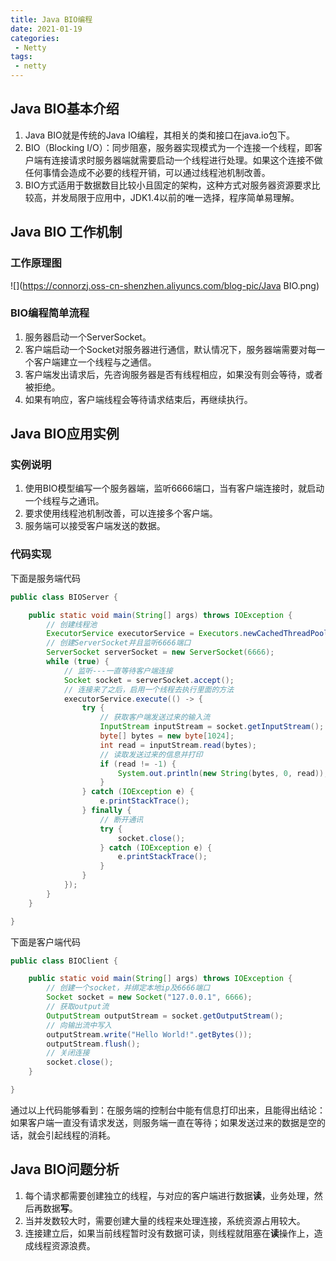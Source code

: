 ```yaml
---
title: Java BIO编程
date: 2021-01-19
categories:
 - Netty
tags:
 - netty
---
```


## Java BIO基本介绍

1. Java BIO就是传统的Java IO编程，其相关的类和接口在java.io包下。
2. BIO（Blocking I/O）：同步阻塞，服务器实现模式为一个连接一个线程，即客户端有连接请求时服务器端就需要启动一个线程进行处理。如果这个连接不做任何事情会造成不必要的线程开销，可以通过线程池机制改善。
3. BIO方式适用于数据数目比较小且固定的架构，这种方式对服务器资源要求比较高，并发局限于应用中，JDK1.4以前的唯一选择，程序简单易理解。

## Java BIO 工作机制

### 工作原理图

![](https://connorzj.oss-cn-shenzhen.aliyuncs.com/blog-pic/Java BIO.png)

### BIO编程简单流程

1. 服务器启动一个ServerSocket。
2. 客户端启动一个Socket对服务器进行通信，默认情况下，服务器端需要对每一个客户端建立一个线程与之通信。
3. 客户端发出请求后，先咨询服务器是否有线程相应，如果没有则会等待，或者被拒绝。
4. 如果有响应，客户端线程会等待请求结束后，再继续执行。



## Java BIO应用实例

### 实例说明

1. 使用BIO模型编写一个服务器端，监听6666端口，当有客户端连接时，就启动一个线程与之通讯。
2. 要求使用线程池机制改善，可以连接多个客户端。
3. 服务端可以接受客户端发送的数据。

### 代码实现

下面是服务端代码

```java
public class BIOServer {

    public static void main(String[] args) throws IOException {
        // 创建线程池
        ExecutorService executorService = Executors.newCachedThreadPool();
        // 创建ServerSocket并且监听6666端口
        ServerSocket serverSocket = new ServerSocket(6666);
        while (true) {
            // 监听---一直等待客户端连接
            Socket socket = serverSocket.accept();
            // 连接来了之后，启用一个线程去执行里面的方法
            executorService.execute(() -> {
                try {
                    // 获取客户端发送过来的输入流
                    InputStream inputStream = socket.getInputStream();
                    byte[] bytes = new byte[1024];
                    int read = inputStream.read(bytes);
                    // 读取发送过来的信息并打印
                    if (read != -1) {
                        System.out.println(new String(bytes, 0, read));
                    }
                } catch (IOException e) {
                    e.printStackTrace();
                } finally {
                    // 断开通讯
                    try {
                        socket.close();
                    } catch (IOException e) {
                        e.printStackTrace();
                    }
                }
            });
        }
    }

}
```

下面是客户端代码

```java
public class BIOClient {

    public static void main(String[] args) throws IOException {
        // 创建一个socket，并绑定本地ip及6666端口
        Socket socket = new Socket("127.0.0.1", 6666);
        // 获取output流
        OutputStream outputStream = socket.getOutputStream();
        // 向输出流中写入
        outputStream.write("Hello World!".getBytes());
        outputStream.flush();
        // 关闭连接
        socket.close();
    }

}
```

通过以上代码能够看到：在服务端的控制台中能有信息打印出来，且能得出结论：如果客户端一直没有请求发送，则服务端一直在等待；如果发送过来的数据是空的话，就会引起线程的消耗。

## Java BIO问题分析

1. 每个请求都需要创建独立的线程，与对应的客户端进行数据**读**，业务处理，然后再数据**写**。
2. 当并发数较大时，需要创建大量的线程来处理连接，系统资源占用较大。
3. 连接建立后，如果当前线程暂时没有数据可读，则线程就阻塞在**读**操作上，造成线程资源浪费。